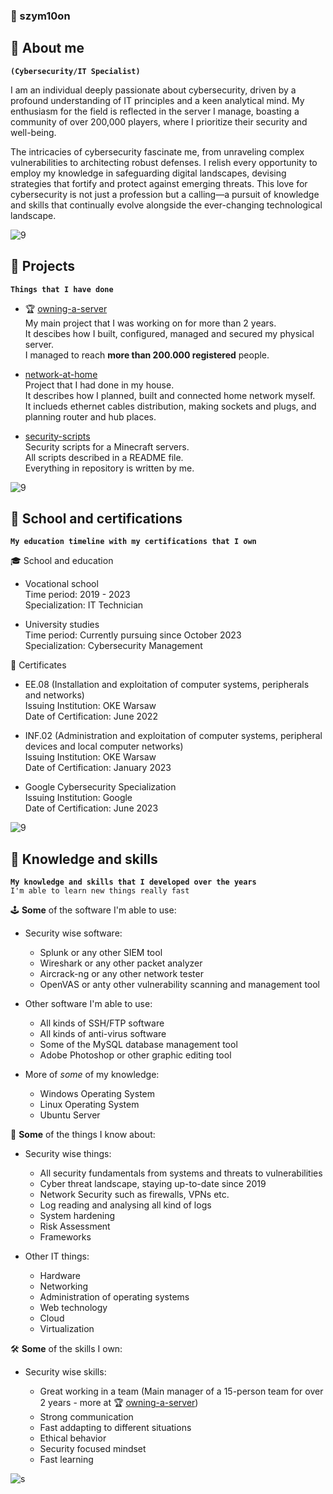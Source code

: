 ### 🚀 szym10on

## 🌌 About me

**`(Cybersecurity/IT Specialist)`**

I am an individual deeply passionate about cybersecurity, driven by a profound understanding of IT principles and a keen analytical mind. My enthusiasm for the field is reflected in the server I manage, boasting a community of over 200,000 players, where I prioritize their security and well-being.

The intricacies of cybersecurity fascinate me, from unraveling complex vulnerabilities to architecting robust defenses. I relish every opportunity to employ my knowledge in safeguarding digital landscapes, devising strategies that fortify and protect against emerging threats. This love for cybersecurity is not just a profession but a calling—a pursuit of knowledge and skills that continually evolve alongside the ever-changing technological landscape.

![9](https://github.com/szym10on/szym10on/assets/123908381/fc69732c-bb1f-4cb2-88d2-e680065cf29d)

## 🌌 Projects

**`Things that I have done`**

* 🏆 [owning-a-server](https://github.com/szym10on/owning-a-server)<br>
  My main project that I was working on for more than 2 years.<br>
  It descibes how I built, configured, managed and secured my physical server.<br>
  I managed to reach <b>more than 200.000 registered</b> people.

* [network-at-home](https://github.com/szym10on/network-at-home)<br>
  Project that I had done in my house.<br>
  It describes how I planned, built and connected home network myself.<br>
  It inclueds ethernet cables distribution, making sockets and plugs, and planning router and hub places.<br>

* [security-scripts](https://github.com/szym10on/security-scripts)<br>
  Security scripts for a Minecraft servers.<br>
  All scripts described in a README file.<br>
  Everything in repository is written by me.<br>

![9](https://github.com/szym10on/szym10on/assets/123908381/fc69732c-bb1f-4cb2-88d2-e680065cf29d)

## 🌌 School and certifications

**`My education timeline with my certifications that I own`**

🎓 School and education

* Vocational school<br>
Time period: 2019 - 2023<br>
Specialization: IT Technician

* University studies<br>
Time period: Currently pursuing since October 2023<br>
Specialization: Cybersecurity Management

📜 Certificates

* EE.08 (Installation and exploitation of computer systems, peripherals and networks)<br>
Issuing Institution: OKE Warsaw<br>
Date of Certification: June 2022

* INF.02 (Administration and exploitation of computer systems, peripheral devices and local computer networks)<br>
Issuing Institution: OKE Warsaw<br>
Date of Certification: January 2023

* Google Cybersecurity Specialization<br>
Issuing Institution: Google<br>
Date of Certification: June 2023

![9](https://github.com/szym10on/szym10on/assets/123908381/fc69732c-bb1f-4cb2-88d2-e680065cf29d)

## 🌌 Knowledge and skills

**`My knowledge and skills that I developed over the years`**<br>
`I'm able to learn new things really fast`

🕹️ <b>Some</b> of the software I'm able to use:

* Security wise software:<br>

  - Splunk or any other SIEM tool<br>
  - Wireshark or any other packet analyzer<br>
  - Aircrack-ng or any other network tester<br>
  - OpenVAS or anty other vulnerability scanning and management tool<br>

* Other software I'm able to use:<br>

  - All kinds of SSH/FTP software<br>
  - All kinds of anti-virus software<br>
  - Some of the MySQL database management tool
  - Adobe Photoshop or other graphic editing tool<br>

* More of _some_ of my knowledge:<br>

  - Windows Operating System<br>
  - Linux Operating System<br>
  - Ubuntu Server<br>

🧠 <b>Some</b> of the things I know about:

* Security wise things:<br>

  - All security fundamentals from systems and threats to vulnerabilities<br>
  - Cyber threat landscape, staying up-to-date since 2019<br>
  - Network Security such as firewalls, VPNs etc.<br>
  - Log reading and analysing all kind of logs<br>
  - System hardening<br>
  - Risk Assessment<br>
  - Frameworks<br>

* Other IT things:<br>

  - Hardware<br>
  - Networking<br>
  - Administration of operating systems<br>
  - Web technology<br>
  - Cloud<br>
  - Virtualization<br>

🛠️ <b>Some</b> of the skills I own:

* Security wise skills:<br>

  - Great working in a team (Main manager of a 15-person team for over 2 years - more at 🏆 [owning-a-server](https://github.com/szym10on/owning-a-server))<br>
  - Strong communication<br>
  - Fast addapting to different situations<br>
  - Ethical behavior<br>
  - Security focused mindset<br>
  - Fast learning<br>

![s](https://github.com/szym10on/szym10on/assets/123908381/ec88f852-c921-4423-ae6b-0f1c22ecbd17)
